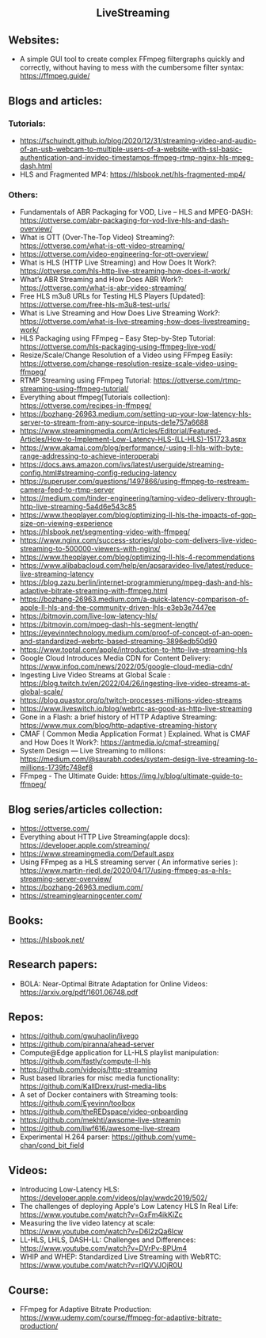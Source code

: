 <h2 align="center">LiveStreaming</h2>

## Websites:

- A simple GUI tool to create complex FFmpeg filtergraphs quickly and correctly, without having to mess with the cumbersome filter syntax: https://ffmpeg.guide/

## Blogs and articles:

### Tutorials:

- https://fschuindt.github.io/blog/2020/12/31/streaming-video-and-audio-of-an-usb-webcam-to-multiple-users-of-a-website-with-ssl-basic-authentication-and-invideo-timestamps-ffmpeg-rtmp-nginx-hls-mpeg-dash.html
- HLS and Fragmented MP4: https://hlsbook.net/hls-fragmented-mp4/

### Others:

- Fundamentals of ABR Packaging for VOD, Live – HLS and MPEG-DASH: https://ottverse.com/abr-packaging-for-vod-live-hls-and-dash-overview/
- What is OTT (Over-The-Top Video) Streaming?: https://ottverse.com/what-is-ott-video-streaming/
- https://ottverse.com/video-engineering-for-ott-overview/
- What is HLS (HTTP Live Streaming) and How Does It Work?: https://ottverse.com/hls-http-live-streaming-how-does-it-work/
- What’s ABR Streaming and How Does ABR Work?: https://ottverse.com/what-is-abr-video-streaming/
- Free HLS m3u8 URLs for Testing HLS Players [Updated]: https://ottverse.com/free-hls-m3u8-test-urls/
- What is Live Streaming and How Does Live Streaming Work?: https://ottverse.com/what-is-live-streaming-how-does-livestreaming-work/
- HLS Packaging using FFmpeg – Easy Step-by-Step Tutorial: https://ottverse.com/hls-packaging-using-ffmpeg-live-vod/
- Resize/Scale/Change Resolution of a Video using FFmpeg Easily: https://ottverse.com/change-resolution-resize-scale-video-using-ffmpeg/
- RTMP Streaming using FFmpeg Tutorial: https://ottverse.com/rtmp-streaming-using-ffmpeg-tutorial/
- Everything about ffmpeg(Tutorials collection): https://ottverse.com/recipes-in-ffmpeg/
- https://bozhang-26963.medium.com/setting-up-your-low-latency-hls-server-to-stream-from-any-source-inputs-de1e757a6688
- https://www.streamingmedia.com/Articles/Editorial/Featured-Articles/How-to-Implement-Low-Latency-HLS-(LL-HLS)-151723.aspx
- https://www.akamai.com/blog/performance/-using-ll-hls-with-byte-range-addressing-to-achieve-interoperabi
- https://docs.aws.amazon.com/ivs/latest/userguide/streaming-config.html#streaming-config-reducing-latency
- https://superuser.com/questions/1497866/using-ffmpeg-to-restream-camera-feed-to-rtmp-server
- https://medium.com/tinder-engineering/taming-video-delivery-through-http-live-streaming-5a4d6e543c85
- https://www.theoplayer.com/blog/optimizing-ll-hls-the-impacts-of-gop-size-on-viewing-experience
- https://hlsbook.net/segmenting-video-with-ffmpeg/
- https://www.nginx.com/success-stories/globo-com-delivers-live-video-streaming-to-500000-viewers-with-nginx/
- https://www.theoplayer.com/blog/optimizing-ll-hls-4-recommendations
- https://www.alibabacloud.com/help/en/apsaravideo-live/latest/reduce-live-streaming-latency
- https://blog.zazu.berlin/internet-programmierung/mpeg-dash-and-hls-adaptive-bitrate-streaming-with-ffmpeg.html
- https://bozhang-26963.medium.com/a-quick-latency-comparison-of-apple-ll-hls-and-the-community-driven-lhls-e3eb3e7447ee
- https://bitmovin.com/live-low-latency-hls/
- https://bitmovin.com/mpeg-dash-hls-segment-length/
- https://eyevinntechnology.medium.com/proof-of-concept-of-an-open-and-standardized-webrtc-based-streaming-3896edb50d90
- https://www.toptal.com/apple/introduction-to-http-live-streaming-hls
- Google Cloud Introduces Media CDN for Content Delivery: https://www.infoq.com/news/2022/05/google-cloud-media-cdn/
- Ingesting Live Video Streams at Global Scale
: https://blog.twitch.tv/en/2022/04/26/ingesting-live-video-streams-at-global-scale/
- https://blog.quastor.org/p/twitch-processes-millions-video-streams
- https://www.liveswitch.io/blog/webrtc-as-good-as-http-live-streaming
- Gone in a Flash: a brief history of HTTP Adaptive Streaming: https://www.mux.com/blog/http-adaptive-streaming-history
- CMAF ( Common Media Application Format ) Explained. What is CMAF and How Does It Work?: https://antmedia.io/cmaf-streaming/
- System Design — Live Streaming to millions: https://medium.com/@saurabh.codes/system-design-live-streaming-to-millions-1739fc748ef8
- FFmpeg - The Ultimate Guide: https://img.ly/blog/ultimate-guide-to-ffmpeg/

## Blog series/articles collection:

- https://ottverse.com/
- Everything about HTTP Live Streaming(apple docs): https://developer.apple.com/streaming/
- https://www.streamingmedia.com/Default.aspx
- Using FFmpeg as a HLS streaming server ( An informative series ): https://www.martin-riedl.de/2020/04/17/using-ffmpeg-as-a-hls-streaming-server-overview/
- https://bozhang-26963.medium.com/
- https://streaminglearningcenter.com/

## Books:

- https://hlsbook.net/

## Research papers:

- BOLA: Near-Optimal Bitrate Adaptation for Online Videos: https://arxiv.org/pdf/1601.06748.pdf

## Repos:

- https://github.com/gwuhaolin/livego
- https://github.com/piranna/ahead-server
- Compute@Edge application for LL-HLS playlist manipulation: https://github.com/fastly/compute-ll-hls
- https://github.com/videojs/http-streaming
- Rust based libraries for misc media functionality: https://github.com/KallDrexx/rust-media-libs
- A set of Docker containers with Streaming tools: https://github.com/Eyevinn/toolbox
- https://github.com/theREDspace/video-onboarding
- https://github.com/mekhti/awsome-live-streamin
- https://github.com/liwf616/awesome-live-stream
- Experimental H.264 parser: https://github.com/yume-chan/cond_bit_field

## Videos:

- Introducing Low-Latency HLS: https://developer.apple.com/videos/play/wwdc2019/502/
- The challenges of deploying Apple's Low Latency HLS In Real Life: https://www.youtube.com/watch?v=GxFm4ikKiZc
- Measuring the live video latency at scale: https://www.youtube.com/watch?v=D6I2zQa6Icw
- LL-HLS, LHLS, DASH-LL: Challenges and Differences: https://www.youtube.com/watch?v=DVrPv-8PUm4
- WHIP and WHEP: Standardized Live Streaming with WebRTC: https://www.youtube.com/watch?v=rIQVVJOjR0U

## Course:
- FFmpeg for Adaptive Bitrate Production: https://www.udemy.com/course/ffmpeg-for-adaptive-bitrate-production/
